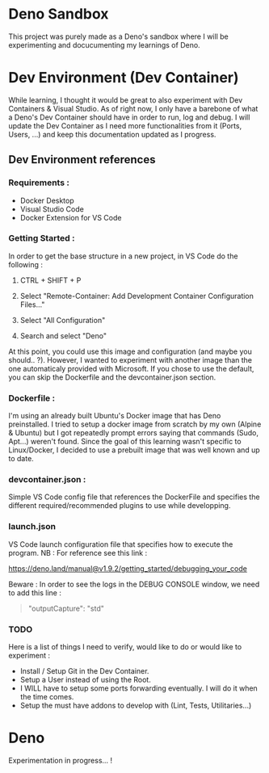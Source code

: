 # Deno Sandbox
This project was purely made as a Deno's sandbox where I will be experimenting and docucumenting my learnings of Deno.

# Dev Environment (Dev Container)
While learning, I thought it would be great to also experiment with Dev Containers & Visual Studio. As of right now, I only have a barebone of what a Deno's Dev Container should have in order to run, log and debug. I will update the Dev Container as I need more functionalities from it (Ports, Users, ...) and keep this documentation updated as I progress.

## Dev Environment references
### Requirements : 
- Docker Desktop
- Visual Studio Code
- Docker Extension for VS Code

### Getting Started : 
In order to get the base structure in a new project, in VS Code do the following : 

1. CTRL + SHIFT + P

2. Select "Remote-Container: Add Development Container Configuration Files..."

3. Select "All Configuration"

4. Search and select "Deno"

At this point, you could use this image and configuration (and maybe you should.. ?). However, I wanted to experiment with another image than the one automaticaly provided with Microsoft. If you chose to use the default, you can skip the Dockerfile and the devcontainer.json section.

### Dockerfile :
I'm using an already built Ubuntu's Docker image that has Deno preinstalled. I tried to setup a docker image from scratch by my own (Alpine & Ubuntu) but I got repeatedly prompt errors saying that commands (Sudo, Apt...) weren't found. Since the goal of this learning wasn't specific to Linux/Docker, I decided to use a prebuilt image that was well known and up to date.  

### devcontainer.json :
Simple VS Code config file that references the DockerFile and specifies the different required/recommended plugins to use while developping.

### launch.json
VS Code launch configuration file that specifies how to execute the program. 
NB : For reference see this link : 

https://deno.land/manual@v1.9.2/getting_started/debugging_your_code

Beware : In order to see the logs in the DEBUG CONSOLE window, we need to add this line : 
> "outputCapture": "std"

### TODO
Here is a list of things I need to verify, would like to do or would like to experiment :
- Install / Setup Git in the Dev Container.
- Setup a User instead of using the Root.
- I WILL have to setup some ports forwarding eventually. I will do it when the time comes.
- Setup the must have addons to develop with (Lint, Tests, Utilitaries...)

# Deno
Experimentation in progress... !